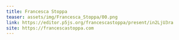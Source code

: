 ```yaml
---
title: Francesca Stoppa
teaser: assets/img/Francesca_Stoppa/00.png
link: https://editor.p5js.org/francescastoppa/present/in2LjU3ra
site: https://francescastoppa.com
---
```

